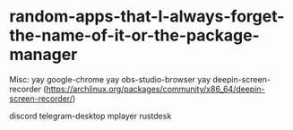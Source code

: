 # random-apps-that-I-always-forget-the-name-of-it-or-the-package-manager


Misc:
yay google-chrome
yay obs-studio-browser 
yay deepin-screen-recorder (https://archlinux.org/packages/community/x86_64/deepin-screen-recorder/)

discord telegram-desktop
mplayer
rustdesk